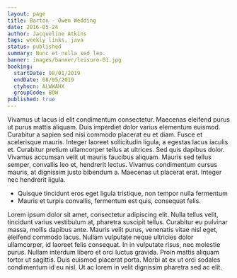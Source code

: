 ```yaml
---
layout: page
title: Barton - Owen Wedding
date: 2016-05-24
author: Jacqueline Atkins
tags: weekly links, java
status: published
summary: Nunc et nulla sed leo.
banner: images/banner/leisure-01.jpg
booking:
  startDate: 08/01/2019
  endDate: 08/05/2019
  ctyhocn: ALWWAHX
  groupCode: BOW
published: true
---
```

Vivamus ut lacus id elit condimentum consectetur. Maecenas eleifend purus ut purus mattis aliquam. Duis imperdiet dolor varius elementum euismod. Curabitur a sapien sed nisi commodo placerat eu et diam. Fusce et scelerisque mauris. Integer laoreet sollicitudin ligula, a egestas lacus iaculis et. Curabitur pretium ullamcorper tellus at ultrices. Sed quis dapibus dolor. Vivamus accumsan velit ut mauris faucibus aliquam. Mauris sed tellus semper, convallis leo et, hendrerit lectus. Vivamus condimentum cursus mauris, at dignissim justo bibendum a. Maecenas ut placerat erat. Integer nec hendrerit ligula.

* Quisque tincidunt eros eget ligula tristique, non tempor nulla fermentum
* Mauris et turpis convallis, fermentum est quis, consequat felis.

Lorem ipsum dolor sit amet, consectetur adipiscing elit. Nulla tellus velit, tincidunt varius vestibulum at, pharetra suscipit tellus. Curabitur eu pulvinar massa, mollis dapibus ante. Mauris velit purus, venenatis vitae nisl eget, eleifend commodo lacus. Nullam vulputate neque ultricies dolor ullamcorper, id laoreet felis consequat. In in vulputate risus, nec molestie purus. Nullam interdum libero et orci luctus gravida. Proin mattis aliquam tortor ut sagittis. Duis euismod placerat porta. Morbi at ex ut orci sodales condimentum id eu nisl. Ut ac lorem in velit dignissim pharetra sed ac elit.
